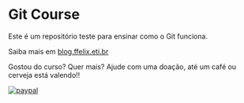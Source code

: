 # Git Course

Este é um repositório teste para ensinar como o Git funciona.

Saiba mais em [blog.ffelix.eti.br](http://blog.ffelix.eti.br)

Gostou do curso? Quer mais? Ajude com uma doação, até um café ou cerveja está valendo!!

[![paypal](https://www.paypalobjects.com/pt_BR/i/btn/btn_donateCC_LG.gif)](https://paypal.com/cgi-bin/webscr?cmd=_s-xclick&hosted_button_id=CZEUH2Y6N9V9U)
